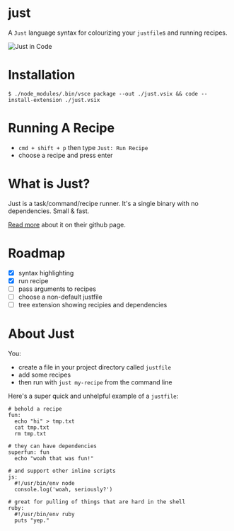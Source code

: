 # just

A `Just` language syntax for colourizing your `justfile`s and running recipes.

![Just in Code](images/just-demo.gif)

# Installation

```console
$ ./node_modules/.bin/vsce package --out ./just.vsix && code --install-extension ./just.vsix
```

# Running A Recipe

* `cmd + shift + p` then type `Just: Run Recipe`
* choose a recipe and press enter

# What is Just?

Just is a task/command/recipe runner. It's a single binary with no dependencies. Small & fast.

[Read more](https://github.com/casey/just) about it on their github page.

# Roadmap

* [x] syntax highlighting
* [x] run recipe
* [ ] pass arguments to recipes
* [ ] choose a non-default justfile
* [ ] tree extension showing recipies and dependencies

# About Just

You:

* create a file in your project directory called `justfile`
* add some recipes
* then run with `just my-recipe` from the command line

Here's a super quick and unhelpful example of a `justfile`:

```just
# behold a recipe
fun:
  echo "hi" > tmp.txt
  cat tmp.txt
  rm tmp.txt

# they can have dependencies
superfun: fun
  echo "woah that was fun!"

# and support other inline scripts
js:
  #!/usr/bin/env node
  console.log('woah, seriously?')

# great for pulling of things that are hard in the shell
ruby:
  #!/usr/bin/env ruby
  puts "yep."
```
